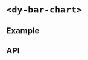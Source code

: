 # `<dy-bar-chart>`

## Example

<gbp-example
  name="dy-bar-chart"
  props='{"style": "width: 100%;", "gutter": 0.05, "series": ["Series 1", "Series 2", "Series 3"], "sequences": [{"label": "Label", "values": [100, 190, 60] }, {"label": "Label2", "values": [40, 130, 160] }] }'
  src="https://jspm.dev/duoyun-ui/elements/bar-chart"></gbp-example>

<gbp-example
  name="dy-bar-chart"
  props='{"style": "width: 100%;", "stack": true, "series": ["Series 1", "Series 2", "Series 3"], "sequences": [{"label": "Label", "values": [100, 190, 60] }, {"label": "Label2", "values": [40, 130, 160] }] }'
  src="https://jspm.dev/duoyun-ui/elements/bar-chart"></gbp-example>

## API

<gbp-api src="/src/elements/bar-chart.ts"></gbp-api>

